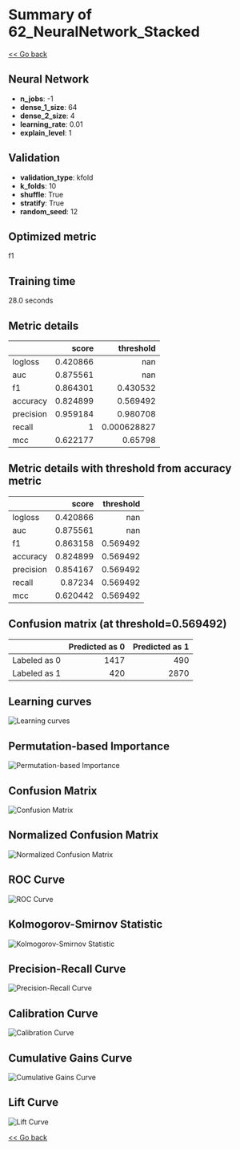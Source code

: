# Summary of 62_NeuralNetwork_Stacked

[<< Go back](../README.md)


## Neural Network
- **n_jobs**: -1
- **dense_1_size**: 64
- **dense_2_size**: 4
- **learning_rate**: 0.01
- **explain_level**: 1

## Validation
 - **validation_type**: kfold
 - **k_folds**: 10
 - **shuffle**: True
 - **stratify**: True
 - **random_seed**: 12

## Optimized metric
f1

## Training time

28.0 seconds

## Metric details
|           |    score |     threshold |
|:----------|---------:|--------------:|
| logloss   | 0.420866 | nan           |
| auc       | 0.875561 | nan           |
| f1        | 0.864301 |   0.430532    |
| accuracy  | 0.824899 |   0.569492    |
| precision | 0.959184 |   0.980708    |
| recall    | 1        |   0.000628827 |
| mcc       | 0.622177 |   0.65798     |


## Metric details with threshold from accuracy metric
|           |    score |   threshold |
|:----------|---------:|------------:|
| logloss   | 0.420866 |  nan        |
| auc       | 0.875561 |  nan        |
| f1        | 0.863158 |    0.569492 |
| accuracy  | 0.824899 |    0.569492 |
| precision | 0.854167 |    0.569492 |
| recall    | 0.87234  |    0.569492 |
| mcc       | 0.620442 |    0.569492 |


## Confusion matrix (at threshold=0.569492)
|              |   Predicted as 0 |   Predicted as 1 |
|:-------------|-----------------:|-----------------:|
| Labeled as 0 |             1417 |              490 |
| Labeled as 1 |              420 |             2870 |

## Learning curves
![Learning curves](learning_curves.png)

## Permutation-based Importance
![Permutation-based Importance](permutation_importance.png)
## Confusion Matrix

![Confusion Matrix](confusion_matrix.png)


## Normalized Confusion Matrix

![Normalized Confusion Matrix](confusion_matrix_normalized.png)


## ROC Curve

![ROC Curve](roc_curve.png)


## Kolmogorov-Smirnov Statistic

![Kolmogorov-Smirnov Statistic](ks_statistic.png)


## Precision-Recall Curve

![Precision-Recall Curve](precision_recall_curve.png)


## Calibration Curve

![Calibration Curve](calibration_curve_curve.png)


## Cumulative Gains Curve

![Cumulative Gains Curve](cumulative_gains_curve.png)


## Lift Curve

![Lift Curve](lift_curve.png)



[<< Go back](../README.md)
